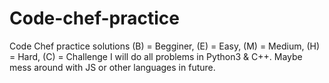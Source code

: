 # Code-chef-practice
Code Chef practice solutions
(B) = Begginer, (E) = Easy, (M) = Medium, (H) = Hard, (C) = Challenge
I will do all problems in Python3 & C++. Maybe mess around with JS or other languages in future.
